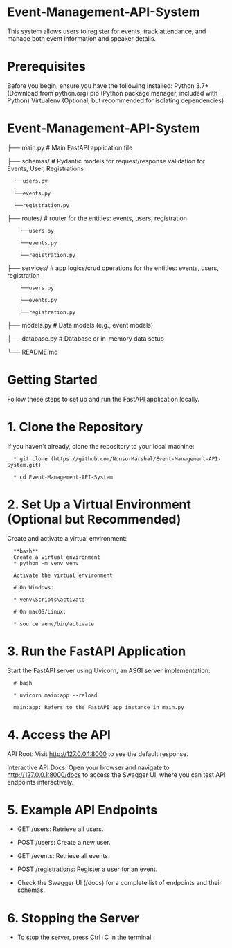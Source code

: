 # Event-Management-API-System

This system allows users to register for events, track attendance, and manage both event information and speaker details.


# Prerequisites

Before you begin, ensure you have the following installed:
Python 3.7+ (Download from python.org)
pip (Python package manager, included with Python)
Virtualenv (Optional, but recommended for isolating dependencies)



# Event-Management-API-System


├── main.py                                 # Main FastAPI application file
      
      
├── schemas/                                # Pydantic models for request/response validation for Events, User, Registrations

      └──users.py
      
      └──events.py
      
      └──registration.py
      

├── routes/                                 # router for the entities: events, users, registration

        └──users.py
        
        └──events.py
        
        └──registration.py
        

├── services/                               # app logics/crud operations for the entities: events, users, registration

        └──users.py
        
        └──events.py
        
        └──registration.py
  

├── models.py                               # Data models (e.g., event models)
      
      
├── database.py                             # Database or in-memory data setup
      
      
└── README.md   




# Getting Started

Follow these steps to set up and run the FastAPI application locally.




# 1. Clone the Repository

If you haven't already, clone the repository to your local machine:

      * git clone (https://github.com/Nonso-Marshal/Event-Management-API-System.git)
        
      * cd Event-Management-API-System



# 2. Set Up a Virtual Environment (Optional but Recommended)

Create and activate a virtual environment:

      **bash**
      Create a virtual environment
      * python -m venv venv
      
      Activate the virtual environment
      
      # On Windows:
      
      * venv\Scripts\activate
      
      # On macOS/Linux:
      
      * source venv/bin/activate
      

# 3. Run the FastAPI Application

Start the FastAPI server using Uvicorn, an ASGI server implementation:

      # bash
      
      * uvicorn main:app --reload
      
      main:app: Refers to the FastAPI app instance in main.py


# 4. Access the API 

API Root: Visit http://127.0.0.1:8000 to see the default response.

Interactive API Docs: Open your browser and navigate to http://127.0.0.1:8000/docs to access the Swagger UI, where you can test API endpoints interactively.


# 5. Example API Endpoints

* GET /users: Retrieve all users.

* POST /users: Create a new user.

* GET /events: Retrieve all events.

* POST /registrations: Register a user for an event.

* Check the Swagger UI (/docs) for a complete list of endpoints and their schemas.


# 6. Stopping the Server

* To stop the server, press Ctrl+C in the terminal.










